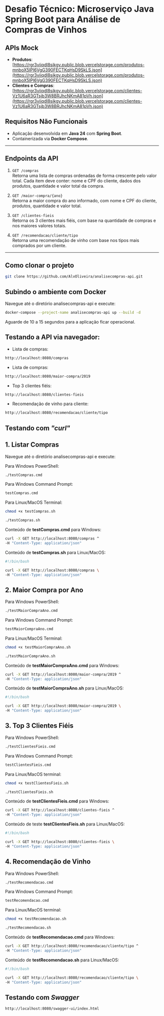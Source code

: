 # Desafio Técnico: Microserviço Java Spring Boot para Análise de Compras de Vinhos

## APIs Mock
- **Produtos**: [https://rgr3viiqdl8sikgv.public.blob.vercelstorage.com/produtos-mnboX5IPl6VgG390FECTKqHsD9SkLS.json](https://rgr3viiqdl8sikgv.public.blob.vercelstorage.com/produtos-mnboX5IPl6VgG390FECTKqHsD9SkLS.json)  
- **Clientes e Compras**: [https://rgr3viiqdl8sikgv.public.blob.vercelstorage.com/clientes-Vz1U6aR3GTsjb3W8BRJhcNKmA81pVh.json](https://rgr3viiqdl8sikgv.public.blob.vercelstorage.com/clientes-Vz1U6aR3GTsjb3W8BRJhcNKmA81pVh.json)

## Requisitos Não Funcionais
- Aplicação desenvolvida em **Java 24** com **Spring Boot**.
- Containerizada via **Docker Compose**.

---

## Endpoints da API

1. `GET /compras`  
   Retorna uma lista de compras ordenadas de forma crescente pelo valor total. Cada item deve conter: nome e CPF do cliente, dados dos produtos, quantidade e valor total da compra.

2. `GET /maior-compra/{ano}`  
   Retorna a maior compra do ano informado, com nome e CPF do cliente, produtos, quantidade e valor total.

3. `GET /clientes-fieis`  
   Retorna os 3 clientes mais fiéis, com base na quantidade de compras e nos maiores valores totais.

4. `GET /recomendacao/cliente/tipo`  
   Retorna uma recomendação de vinho com base nos tipos mais comprados por um cliente.

---

## Como clonar o projeto
```bash
git clone https://github.com/AlvOliveira/analisecompras-api.git
```

## Subindo o ambiente com Docker

Navegue até o diretório analisecompras-api e execute:

```bash
docker-compose --project-name analisecompras-api up --build -d
```  

Aguarde de 10 a 15 segundos para a aplicação ficar operacional.

## Testando a API via navegador:

* Lista de compras:
```bash
http://localhost:8080/compras
```

* Lista de compras:
```bash
http://localhost:8080/maior-compra/2019
```

* Top 3 clientes fiéis:
```bash
http://localhost:8080/clientes-fieis
```

* Recomendação de vinho para cliente:
```bash
http://localhost:8080/recomendacao/cliente/tipo
```

## Testando com *"curl"*

## 1. Listar Compras
Navegue até o diretório analisecompras-api e execute:

Para Windows PowerShell:
```bash
./testCompras.cmd
```
Para Windows Command Prompt:
```bash
testCompras.cmd
```
Para Linux/MacOS Terminal:
```bash
chmod +x testCompras.sh

./testCompras.sh
```

Conteúdo de **testCompras.cmd** para Windows:
```bash
curl -X GET http://localhost:8080/compras ^
-H "Content-Type: application/json"
```

Conteúdo de **testCompras.sh** para Linux/MacOS: 
```bash
#!/bin/bash

curl -X GET http://localhost:8080/compras \
-H "Content-Type: application/json"
```

## 2. Maior Compra por Ano

Para Windows PowerShell:
```bash
./testMaiorCompraAno.cmd
```
Para Windows Command Prompt:
```bash
testMaiorCompraAno.cmd
```
Para Linux/MacOS Terminal:
```bash
chmod +x testMaiorCompraAno.sh

./testMaiorCompraAno.sh
```

Conteúdo de **testMaiorCompraAno.cmd** para Windows:
 
```bash
curl -X GET http://localhost:8080/maior-compra/2019 ^
-H "Content-Type: application/json" 
```

Conteúdo de **testMaiorCompraAno.sh** para Linux/MacOS: 
```bash
#!/bin/bash

curl -X GET http://localhost:8080/maior-compra/2019 \
-H "Content-Type: application/json" 
```

## 3. Top 3 Clientes Fiéis

Para Windows PowerShell:
```bash
./testClientesFieis.cmd
```
Para Windows Command Prompt:
```bash
testClientesFieis.cmd
```
Para Linux/MacOS terminal:
```bash
chmod +x testClientesFieis.sh

./testClientesFieis.sh
```

Conteúdo de **testClientesFieis.cmd** para Windows: 
```bash
curl -X GET http://localhost:8080/clientes-fieis ^
-H "Content-Type: application/json"
```

Conteúdo de teste **testClientesFieis.sh** para Linux/MacOS: 
```bash
#!/bin/bash

curl -X GET http://localhost:8080/clientes-fieis \
-H "Content-Type: application/json" 
```

## 4. Recomendação de Vinho

Para Windows PowerShell:
```bash
./testRecomendacao.cmd
```
Para Windows Command Prompt:
```bash
testRecomendacao.cmd
```
Para Linux/MacOS terminal:
```bash
chmod +x testRecomendacao.sh

./testRecomendacao.sh
```

Conteúdo de **testRecomendacao.cmd** para Windows: 
```bash
curl -X GET http://localhost:8080/recomendacao/cliente/tipo ^
-H "Content-Type: application/json"
```

Conteúdo de **testRecomendacao.sh** para Linux/MacOS: 
```bash
#!/bin/bash

curl -X GET http://localhost:8080/recomendacao/cliente/tipo \
-H "Content-Type: application/json" 
```

## Testando com *Swagger*
```bash
http://localhost:8080/swagger-ui/index.html
```


